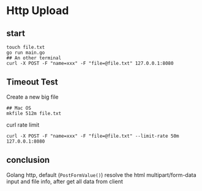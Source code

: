 # Http Upload

## start

```
touch file.txt
go run main.go
## An other terminal
curl -X POST -F "name=xxx" -F "file=@file.txt" 127.0.0.1:8080
```

## Timeout Test

Create a new big file

```
## Mac OS
mkfile 512m file.txt
```

curl rate limit

```
curl -X POST -F "name=xxx" -F "file=@file.txt" --limit-rate 50m 127.0.0.1:8080
```

## conclusion

Golang http, default (`PostFormValue()`) resolve the html multipart/form-data input and file info, after get all data from client

